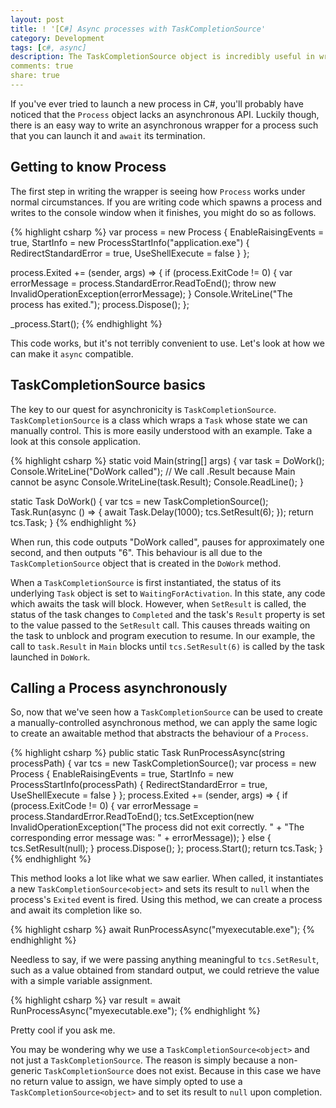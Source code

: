 ```yaml
---
layout: post
title: ! '[C#] Async processes with TaskCompletionSource'
category: Development
tags: [c#, async]
description: The TaskCompletionSource object is incredibly useful in writing asynchronous wrappers around legacy APIs. See how it can be used to instantiate and return from processes using "async".
comments: true
share: true
---
```


If you've ever tried to launch a new process in C#, you'll probably have noticed that the `Process` object lacks an asynchronous API. Luckily though, there is an easy way to write an asynchronous wrapper for a process such that you can launch it and `await` its termination.

## Getting to know Process

The first step in writing the wrapper is seeing how `Process` works under normal circumstances. If you are writing code which spawns a process and writes to the console window when it finishes, you might do so as follows.

{% highlight csharp %}
var process = new Process
{
    EnableRaisingEvents = true,
    StartInfo = new ProcessStartInfo("application.exe")
    {
        RedirectStandardError = true,
        UseShellExecute = false
    }
};

process.Exited += (sender, args) =>
{
    if (process.ExitCode != 0)
    {
        var errorMessage = process.StandardError.ReadToEnd();
        throw new InvalidOperationException(errorMessage);
    }
    Console.WriteLine("The process has exited.");
    process.Dispose();
};

_process.Start();
{% endhighlight %}

This code works, but it's not terribly convenient to use. Let's look at how we can make it `async` compatible.

## TaskCompletionSource basics

The key to our quest for asynchronicity is `TaskCompletionSource`. `TaskCompletionSource` is a class which wraps a `Task` whose state we can manually control. This is more easily understood with an example. Take a look at this console application.

{% highlight csharp %}
static void Main(string[] args)
{
    var task = DoWork();
    Console.WriteLine("DoWork called");
    // We call .Result because Main cannot be async
    Console.WriteLine(task.Result);
    Console.ReadLine();
}

static Task<int> DoWork()
{
    var tcs = new TaskCompletionSource<int>();
    Task.Run(async () =>
    {
        await Task.Delay(1000);
        tcs.SetResult(6);
    });
    return tcs.Task;
}
{% endhighlight %}

When run, this code outputs "DoWork called", pauses for approximately one second, and then outputs "6". This behaviour is all due to the `TaskCompletionSource` object that is created in the `DoWork` method.

When a `TaskCompletionSource` is first instantiated, the status of its underlying `Task` object is set to `WaitingForActivation`. In this state, any code which awaits the task will block. However, when `SetResult` is called, the status of the task changes to `Completed` and the task's `Result` property is set to the value passed to the `SetResult` call. This causes threads waiting on the task to unblock and program execution to resume. In our example, the call to `task.Result` in `Main` blocks until `tcs.SetResult(6)` is called by the task launched in `DoWork`.

## Calling a Process asynchronously

So, now that we've seen how a `TaskCompletionSource` can be used to create a manually-controlled asynchronous method, we can apply the same logic to create an awaitable method that abstracts the behaviour of a `Process`.

{% highlight csharp %}
public static Task RunProcessAsync(string processPath)
{
    var tcs = new TaskCompletionSource<object>();
    var process = new Process
    {
        EnableRaisingEvents = true,
        StartInfo = new ProcessStartInfo(processPath)
        {
            RedirectStandardError = true,
            UseShellExecute = false
        }
    };
    process.Exited += (sender, args) =>
    {
        if (process.ExitCode != 0)
        {
            var errorMessage = process.StandardError.ReadToEnd();
            tcs.SetException(new InvalidOperationException("The process did not exit correctly. " +
                "The corresponding error message was: " + errorMessage));
        }
        else
		{
			tcs.SetResult(null);
		}
        process.Dispose();
    };
    process.Start();
    return tcs.Task;
}
{% endhighlight %}

This method looks a lot like what we saw earlier. When called, it instantiates a new `TaskCompletionSource<object>` and sets its result to `null` when the process's `Exited` event is fired. Using this method, we can create a process and await its completion like so.

{% highlight csharp %}
await RunProcessAsync("myexecutable.exe");
{% endhighlight %}

Needless to say, if we were passing anything meaningful to `tcs.SetResult`, such as a value obtained from standard output, we could retrieve the value with a simple variable assignment.

{% highlight csharp %}
var result = await RunProcessAsync("myexecutable.exe");
{% endhighlight %}

Pretty cool if you ask me.

You may be wondering why we use a `TaskCompletionSource<object>` and not just a `TaskCompletionSource`. The reason is simply because a non-generic `TaskCompletionSource` does not exist. Because in this case we have no return value to assign, we have simply opted to use a `TaskCompletionSource<object>` and to set its result to `null` upon completion.